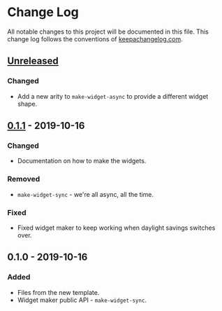 # Change Log
All notable changes to this project will be documented in this file. This change log follows the conventions of [keepachangelog.com](http://keepachangelog.com/).

## [Unreleased]
### Changed
- Add a new arity to `make-widget-async` to provide a different widget shape.

## [0.1.1] - 2019-10-16
### Changed
- Documentation on how to make the widgets.

### Removed
- `make-widget-sync` - we're all async, all the time.

### Fixed
- Fixed widget maker to keep working when daylight savings switches over.

## 0.1.0 - 2019-10-16
### Added
- Files from the new template.
- Widget maker public API - `make-widget-sync`.

[Unreleased]: https://github.com/your-name/osoclient/compare/0.1.1...HEAD
[0.1.1]: https://github.com/your-name/osoclient/compare/0.1.0...0.1.1

